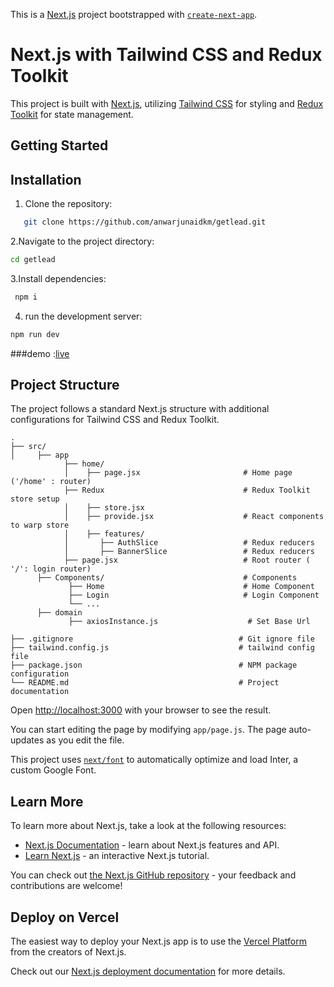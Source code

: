 This is a [Next.js](https://nextjs.org/) project bootstrapped with [`create-next-app`](https://github.com/vercel/next.js/tree/canary/packages/create-next-app).

# Next.js with Tailwind CSS and Redux Toolkit
This project is built with [Next.js](https://nextjs.org/), utilizing [Tailwind CSS](https://tailwindcss.com/) for styling and [Redux Toolkit](https://redux-toolkit.js.org/) for state management. 

## Getting Started

## Installation

1. Clone the repository:
```bash
   git clone https://github.com/anwarjunaidkm/getlead.git
```
2.Navigate to the project directory:

```bash
cd getlead
```

3.Install dependencies:

```bash
 npm i
 ```



4. run the development server:

```bash
npm run dev
```
###demo :[live](https://getlead.vercel.app/)

## Project Structure

The project follows a standard Next.js structure with additional configurations for Tailwind CSS and Redux Toolkit.

```plaintext
.
├── src/
│     ├── app
            ├── home/                 
            │    ├── page.jsx                       # Home page ('/home' : router)
            ├── Redux                               # Redux Toolkit store setup
            │    ├── store.jsx      
            │    ├── provide.jsx                    # React components to warp store
            │    ├── features/
            │       ├── AuthSlice                   # Redux reducers
            │       ├── BannerSlice                 # Redux reducers
            ├── page.jsx                            # Root router ( '/': login router)
      ├── Components/                               # Components
             ├── Home                               # Home Component
             ├── Login                              # Login Component
             └── ...
      ├── domain
             ├── axiosInstance.js                    # Set Base Url

├── .gitignore                                     # Git ignore file
├── tailwind.config.js                             # tailwind config file
├── package.json                                   # NPM package configuration
└── README.md                                      # Project documentation
```

Open [http://localhost:3000](http://localhost:3000) with your browser to see the result.

You can start editing the page by modifying `app/page.js`. The page auto-updates as you edit the file.

This project uses [`next/font`](https://nextjs.org/docs/basic-features/font-optimization) to automatically optimize and load Inter, a custom Google Font.

## Learn More

To learn more about Next.js, take a look at the following resources:

- [Next.js Documentation](https://nextjs.org/docs) - learn about Next.js features and API.
- [Learn Next.js](https://nextjs.org/learn) - an interactive Next.js tutorial.

You can check out [the Next.js GitHub repository](https://github.com/vercel/next.js/) - your feedback and contributions are welcome!

## Deploy on Vercel

The easiest way to deploy your Next.js app is to use the [Vercel Platform](https://vercel.com/new?utm_medium=default-template&filter=next.js&utm_source=create-next-app&utm_campaign=create-next-app-readme) from the creators of Next.js.

Check out our [Next.js deployment documentation](https://nextjs.org/docs/deployment) for more details.
